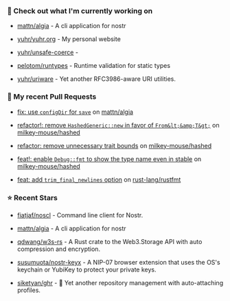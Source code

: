 ### 👷 Check out what I'm currently working on



- [mattn/algia](https://github.com/mattn/algia) - A cli application for nostr

- [yuhr/yuhr.org](https://github.com/yuhr/yuhr.org) - My personal website

- [yuhr/unsafe-coerce](https://github.com/yuhr/unsafe-coerce) - 

- [pelotom/runtypes](https://github.com/pelotom/runtypes) - Runtime validation for static types

- [yuhr/uriware](https://github.com/yuhr/uriware) - Yet another RFC3986-aware URI utilities.

### 🔨 My recent Pull Requests



- [fix: use `configDir` for `save`](https://github.com/mattn/algia/pull/6) on [mattn/algia](https://github.com/mattn/algia)

- [refactor!: remove `HashedGeneric::new` in favor of `From&lt;&amp;T&gt;`](https://github.com/milkey-mouse/hashed/pull/5) on [milkey-mouse/hashed](https://github.com/milkey-mouse/hashed)

- [refactor: remove unnecessary trait bounds](https://github.com/milkey-mouse/hashed/pull/4) on [milkey-mouse/hashed](https://github.com/milkey-mouse/hashed)

- [feat!: enable `Debug::fmt` to show the type name even in stable](https://github.com/milkey-mouse/hashed/pull/3) on [milkey-mouse/hashed](https://github.com/milkey-mouse/hashed)

- [feat: add `trim_final_newlines` option](https://github.com/rust-lang/rustfmt/pull/5653) on [rust-lang/rustfmt](https://github.com/rust-lang/rustfmt)

### ⭐ Recent Stars



- [fiatjaf/noscl](https://github.com/fiatjaf/noscl) - Command line client for Nostr.

- [mattn/algia](https://github.com/mattn/algia) - A cli application for nostr

- [qdwang/w3s-rs](https://github.com/qdwang/w3s-rs) - A Rust crate to the Web3.Storage API with auto compression and encryption.

- [susumuota/nostr-keyx](https://github.com/susumuota/nostr-keyx) - A NIP-07 browser extension that uses the OS&#39;s keychain or YubiKey to protect your private keys.

- [siketyan/ghr](https://github.com/siketyan/ghr) - 🚀 Yet another repository management with auto-attaching profiles.